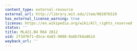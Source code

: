 ```yaml
---
content_type: external-resource
external_url: http://library.mit.edu/item/002076519
has_external_license_warning: true
license: https://en.wikipedia.org/wiki/All_rights_reserved
status: ''
title: ML421.B4 R64 2012
uid: 2f3d76f1-d5ca-4a83-9088-0a6b764a861d
wayback_url: ''
---
```

